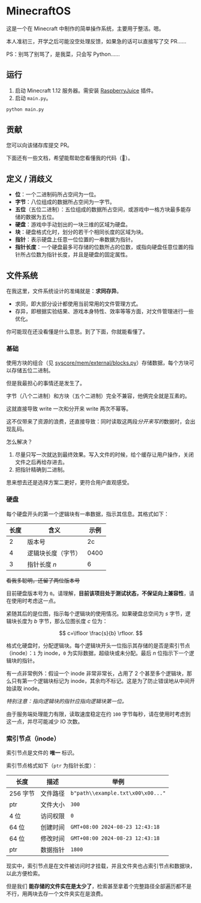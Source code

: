 # MinecraftOS

这是一个在 Minecraft 中制作的简单操作系统，主要用于整活。嗯。

本人准初三，开学之后可能没空处理反馈，如果急的话可以直接写了交 PR……

PS：别骂了别骂了，是我菜，只会写 Python……

## 运行

1. 启动 Minecraft 1.12 服务器。需安装 [RaspberryJuice](https://github.com/zhuowei/RaspberryJuice) 插件。
2. 启动 `main.py`。

```bash
python main.py
```

## 贡献

您可以向该储存库提交 PR。

下面还有一些文档，希望能帮助您看懂我的代码（💩）。

## 定义 / 消歧义

- **位**：一个二进制码所占空间为一位。
- **字节**：八位组成的数据所占空间为一字节。
- **五位**（五位二进制）：五位组成的数据所占空间，或游戏中一格方块最多能存储的数据为五位。
- **硬盘**：游戏中手动划出的一块三维的区域为硬盘。
- **块**：硬盘格式化时，划分的若干个相同长度的区域为块。
- **指针**：表示硬盘上任意一位位置的一串数据为指针。
- **指针长度**：一个硬盘最多可存储的位数所占的位数，或指向硬盘任意位置的指针所占位数为指针长度，并且是硬盘的固定属性。

## 文件系统

在我这里，文件系统设计的准绳就是：**求同存异**。

- 求同，即大部分设计都使用当前常用的文件管理方式。
- 存异，即根据实验结果、游戏本身特性、效率等等方面，对文件管理进行一些优化。

你可能现在还没看懂是什么意思。到了下面，你就能看懂了。

### 基础

使用方块的组合（见 [syscore/mem/external/blocks.py](./syscore/mem/external/blocks.py)）存储数据，每个方块可以存储五位二进制。

但是我最担心的事情还是发生了。

字节（八个二进制）和方块（五个二进制）完全不兼容，他俩完全就是互素的。

这就直接导致 write 一次和分开来 write 两次不幂等。

这不仅带来了资源的浪费，还直接导致：同时读取这两段*分开来写的*数据时，会出现乱码。

怎么解决？

1. 尽量只写一次就达到最终效果。写入文件的时候，给个缓存让用户操作，关闭文件之后再给存进去。
2. 把指针精确到二进制。

思来想去还是选择方案二更好，更符合用户直观感受。

### 硬盘

每个硬盘开头的第一个逻辑块有一串数据，指示其信息。其格式如下：

| 长度 | 含义               | 示例 |
| ---- | ------------------ | ---- |
| 2    | 版本号             | 2c   |
| 4    | 逻辑块长度（字节） | 0400 |
| 3    | 指针长度 $n$       | 6    |

~~看我多聪明，还留了两位版本号~~

目前硬盘版本号为 `0`。请理解，**目前该项目处于测试状态，不保证向上兼容性**，请在使用时考虑这一点。

紧随其后的是位图，指示每个逻辑块的使用情况。如果硬盘总空间为 $s$ 字节，逻辑块长度为 $b$ 字节，那么位图长度 $c$ 位为：

$$
c=\lfloor \frac{s}{b} \rfloor.
$$

格式化硬盘时，分配逻辑块。每个逻辑块开头一位指示其存储的是否是索引节点（inode）：`1` 为 inode，`0` 为实际数据，超级块或未分配。最后 $n$ 位指示下一个逻辑块的指针。

有一点非常例外：假设一个 inode 非常非常长，占用了 2 个甚至多个逻辑块，那么只有第一个逻辑块标记为 inode，其余均不标记。这是为了防止错误地从中间开始读取 inode。

*特别注意：指向逻辑块的指针应指向逻辑块第一位。*

由于服务端处理能力有限，读取速度稳定在约 `100` 字节每秒，请在使用时考虑到这一点，并尽可能减少 IO 次数。

### 索引节点（inode）

索引节点是文件的 **唯一** 标识。

索引节点格式如下（`ptr` 为指针长度）：

| 长度     | 描述     | 举例                              |
| -------- | -------- | --------------------------------- |
| 256 字节 | 文件路径 | `b"path\\example.txt\x00\x00..."` |
| ptr      | 文件大小 | `300`                             |
| 4 位     | 访问权限 | `0`                               |
| 64 位    | 创建时间 | `GMT+08:00 2024-08-23 12:43:18`   |
| 64 位    | 修改时间 | `GMT+08:00 2024-08-23 12:43:18`   |
| ptr      | 数据指针 | `1800`                            |

现实中，索引节点是在文件被访问时才挂载，并且文件夹也占索引节点和数据块，以此方便检索。

但是我们 **能存储的文件实在是太少了**，检索甚至拿着个完整路径全部遍历都不是不行，用两块去存一个文件夹实在是浪费。
